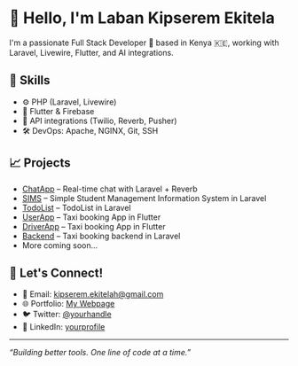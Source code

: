 # 👋 Hello, I'm Laban Kipserem Ekitela

I'm a passionate Full Stack Developer 🚀 based in Kenya 🇰🇪, working with Laravel, Livewire, Flutter, and AI integrations.

## 🔧 Skills
- ⚙️ PHP (Laravel, Livewire)
- 📱 Flutter & Firebase
- 🔌 API integrations (Twilio, Reverb, Pusher)
- 🛠 DevOps: Apache, NGINX, Git, SSH

## 📈 Projects
- [ChatApp](https://github.com/Achegei/ChatApp) – Real-time chat with Laravel + Reverb
- [SIMS](https://github.com/Achegei/sims_demo.git) – Simple Student Management Information System in Laravel
- [TodoList](https://github.com/Achegei/Todolist.git) – TodoList in Laravel
- [UserApp](https://github.com/Achegei/User-Flutter.git) – Taxi booking App in Flutter
- [DriverApp](https://github.com/Achegei/Driver-Flutter.git) – Taxi booking App in Flutter
- [Backend](https://github.com/Achegei/space-new.git) – Taxi booking backend in Laravel
- More coming soon...

## 💬 Let's Connect!
- 📧 Email: kipserem.ekitelah@gmail.com
- 🌐 Portfolio: [My Webpage](https://achegei.github.io/)
- 🐦 Twitter: [@yourhandle](https://achegei.github.io/)
- 💼 LinkedIn: [yourprofile](https://linkedin.com/in/yourprofile)

---

_“Building better tools. One line of code at a time.”_

